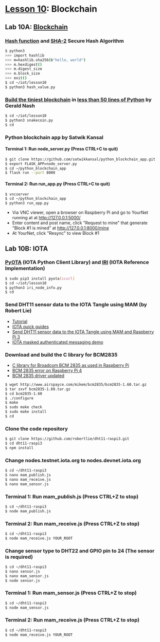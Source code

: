 # <a href="https://goo.gl/RIzzfl">Lesson 10</a>: Blockchain

## Lab 10A: [Blockchain](https://en.wikipedia.org/wiki/Blockchain)

### [Hash function](https://en.wikipedia.org/wiki/Hash_function) and [SHA-2](https://en.wikipedia.org/wiki/SHA-2) Secure Hash Algorithm
```sh
$ python3
>>> import hashlib
>>> m=hashlib.sha256(b"hello, world")
>>> m.hexdigest()
>>> m.digest_size
>>> m.block_size
>>> exit()
$ cd ~/iot/lesson10
$ python3 hash_value.py
```
### [Build the tiniest blockchain](https://medium.com/crypto-currently/lets-build-the-tiniest-blockchain-e70965a248b) in [less than 50 lines of Python](https://gist.github.com/aunyks/8f2c2fd51cc17f342737917e1c2582e2) by Gerald Nash
```sh
$ cd ~/iot/lesson10
$ python3 snakecoin.py
$ cd
```
### Python blockchain app by Satwik Kansal
#### Terminal 1: Run node_server.py (Press CTRL+C to quit)
```sh
$ git clone https://github.com/satwikkansal/python_blockchain_app.git
$ export FLASK_APP=node_server.py
$ cd ~/python_blockchain_app
$ flask run --port 8000
```

#### Terminal 2: Run run_app.py (Press CTRL+C to quit)
```sh
$ vncserver
$ cd ~/python_blockchain_app
$ python3 run_app.py
```
* Via VNC viewer, open a browser on Raspberry Pi and go to YourNet running at at http://127.0.0.1:5000/ 
* Enter content and post name, click "Request to mine" that generate "Block #1 is mined" at http://127.0.0.1:8000/mine
* At YourNet, click "Resync" to view Block #1

## Lab 10B: IOTA

### [PyOTA](https://github.com/iotaledger/iota.py) (IOTA Python Client Library) and [IRI](https://docs.iota.org/docs/node-software/0.1/iri/introduction/overview) (IOTA Reference Implementation)

```sh
$ sudo pip3 install pyota[ccurl]
$ cd ~/iot/lesson10
$ python3 iri_node_info.py
$ cd
```

### Send DHT11 sensor data to the IOTA Tangle using MAM (by Robert Lie)
* [Tutorial](https://www.youtube.com/watch?v=atJ-ZT7aKoA)
* [IOTA quick guides](https://www.mobilefish.com/developer/iota/iota_quickguide_raspi_mam.html)
* [Send DHT11 sensor data to the IOTA Tangle using MAM and Raspberry Pi 3](https://github.com/robertlie/dht11-raspi3)
* [IOTA masked authenticated messaging demo](https://www.mobilefish.com/services/cryptocurrency/mam.html)

### Download and build the C library for BCM2835
* [C library for Broadcom BCM 2835 as used in Raspberry Pi](http://www.airspayce.com/mikem/bcm2835/index.html)
* [BCM 2835 error on Raspberry Pi 4](https://github.com/nRF24/RF24/issues/517)
* [BCM 2835 driver updated](https://groups.google.com/forum/#!topic/bcm2835/BwZXVsDRtwI)
```sh
$ wget http://www.airspayce.com/mikem/bcm2835/bcm2835-1.60.tar.gz
$ tar zxvf bcm2835-1.60.tar.gz
$ cd bcm2835-1.60
$ ./configure
$ make
$ sudo make check
$ sudo make install
$ cd
```
### Clone the code repository
```sh
$ git clone https://github.com/robertlie/dht11-raspi3.git
$ cd dht11-raspi3
$ npm install
```
### Change nodes.testnet.iota.org to nodes.devnet.iota.org
```sh
$ cd ~/dht11-raspi3
$ nano mam_publish.js
$ nano mam_receive.js
$ nano mam_sensor.js
```
### Terminal 1: Run mam_publish.js (Press CTRL+Z to stop)
```sh
$ cd ~/dht11-raspi3
$ node mam_publish.js
```
### Terminal 2: Run mam_receive.js (Press CTRL+Z to stop)
```sh
$ cd ~/dht11-raspi3
$ node mam_receive.js YOUR_ROOT
```
### Change sensor type to DHT22 and GPIO pin to 24 (The sensor is required)
```sh
$ cd ~/dht11-raspi3
$ nano sensor.js
$ nano mam_sensor.js
$ node sensor.js
```
### Terminal 1: Run mam_sensor.js (Press CTRL+Z to stop)
```sh
$ cd ~/dht11-raspi3
$ node mam_sensor.js
```
### Terminal 2: Run mam_receive.js (Press CTRL+Z to stop)
```sh
$ cd ~/dht11-raspi3
$ node mam_receive.js YOUR_ROOT
```
